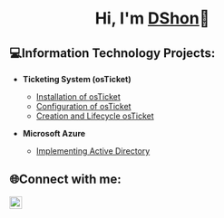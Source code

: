 <h1><p align="center">
Hi, I'm <a href="https://www.linkedin.com/in/dshon-edwards-b12b40342">DShon</a>👋</h1>

<h2>💻Information Technology Projects:</h2>

- <b>Ticketing System (osTicket)</b>
  - [Installation of osTicket](https://github.com/DSh0n/osTicket/blob/main/README.md)
  - [Configuration of osTicket](https://github.com/DSh0n/Config-osTicket)
  - [Creation and Lifecycle osTicket](https://github.com/DSh0n/Lifecycle/blob/main/README.md)

- <b>Microsoft Azure</b>
  - [Implementing Active Directory](https://github.com/DSh0n/MS-Azure/blob/main/README.md)
<h2>🌐Connect with me:</h2>

[<img align="left" alt="dshon-edwards | LinkedIn" width="22px" src="https://i.imgur.com/j8uIZgH.png" />][linkedin]

[linkedin]: https://www.linkedin.com/in/dshon-edwards-b12b40342
